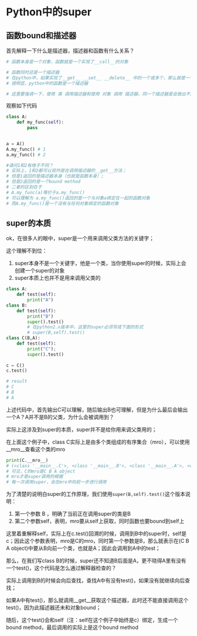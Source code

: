 # Python中的super



## 函数bound和描述器

首先解释一下什么是描述器，描述器和函数有什么关系？

```python
# 函数本身是一个对象，函数就是一个实现了__call__的对象

# 函数同时还是一个描述器
# 在python中，如果实现了__get__ __set__ __delete__ 中的一个或多个，那么就是一个描述器
# 很明显，python中的函数是一个描述器

# 这里要强调一下，使用 类 调用描述器和使用 对象 调用 描述器，同一个描述器是会做出不同的反应的；
```



观察如下代码

```python
class A:
    def my_func(self):
        pass
   

a = A()
A.my_func() # 1
a.my_func() # 2

#请问1和2有啥子不同？
# 实际上，1和2都可以视作是在调用描述器的__get__方法；
# 但是1返回的是描述器本身（也就是函数本身）;
# 但是2返回的是一个bound method
# 二者的区别在于
# A.my_func(a)等价于a.my_func()
# 可以理解为 a.my_func()返回的是一个与对象a绑定在一起的函数对象
# 而A.my_func()是一个没有与任何对象绑定的函数对象
```



## super的本质

ok，在很多人的眼中，super是一个用来调用父类方法的关键字；

这个理解不到位：

1. super本身不是一个关键字，他是一个类，当你使用super的时候，实际上会创建一个super的对象
2. super本质上也并不是用来调用父类的

```python
class A:
    def test(self):
        print("A")
class B:
    def test(self):
        print("B")
        super().test()
        # 在python2.x版本中，这里的super必须写成下面的形式
        # super(B,self).test()
class C(B,A):
    def test(self):
        print("C");
        super().test()
        
c = C()
c.test()

# result
# C
# B
# A
```

上述代码中，首先输出C可以理解，随后输出B也可理解，但是为什么最后会输出一个A？A并不是B的父类，为什么会被调用到？

实际上这涉及到super的本质，super并不是给你用来调父类用的；

在上面这个例子中，class C实际上是由多个类组成的有序集合（mro），可以使用\_\_mro\_\_查看这个类的mro

```python
print(C.__mro__)
# (<class '__main__.C'>, <class '__main__.B'>, <class '__main__.A'>, <class 'object'>)
# 可见，C的mro是C B A object
# mro才是super调用的根据
# 每一次调用super，会在mro中向前一步进行调用
```

为了清楚的说明白super的工作原理，我们使用`super(B,self).test()`这个版本说明：

1. 第一个参数 B ，明确了当前正在调用super的类是B
2. 第二个参数self，表明，mro要从self上获取，同时函数也要bound到self上

这里着重解释self，实际上在c.test()回溯的时候，调用到B中的super时，self是c；因此这个参数表明，mro是C的mro，同时第一个参数是B，那么就表示在(C B A object)中要从B向前一个类，也就是A；因此会调用到A中的test；

那么，在我们写class B的时候，super还不知道B后面是A，更不晓得A里有没有一个test()，这个代码是怎么通过解释器检查的？

实际上调用到B的时候会向后查找，查找A中有没有test()，如果没有就继续向后查找；

如果A中有test()，那么就调用\_\_get\_\_获取这个描述器，此时还不能直接调用这个test()，因为此描述器还未和对象bound；

随后，这个test()会和self（注：self在这个例子中始终是c）绑定，生成一个bound method，最后调用的实际上是这个bound method






























